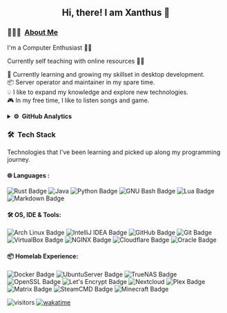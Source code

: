 <div align="center">
  <h2> 
    Hi, there! I am Xanthus 👋
  </h2>
</div>

### 👨🏻‍💻 &nbsp;[About Me](https://xanthus58.github.io/Xanthus58/)

I'm a Computer Enthusiast 👨‍💻

Currently self teaching with online resources 👨‍🎓

🌱 Currently learning and growing my skillset in desktop development.\
📦  Server operator and maintainer in my spare time.\
💡 I like to expand my knowledge and explore new technologies.\
🎮  In my free time, I like to listen songs and game.

<details>
<summary><b>⚙️ &nbsp;GitHub Analytics</b></summary>

<div align="center">
  <h4> 
    🏃 Happy Coding 🏃 
  </h4>
</div>
<p align="center">
  <a href="https://github.com/Xanthus58">
    <img height="180em" src="https://github-readme-stats.vercel.app/api?username=Xanthus58&show_icons=true&theme=dark"/>
    <br>
    <img height="290em" src="https://github-readme-stats.vercel.app/api/wakatime?username=Xanthus&theme=dark&layout=compact"/>
  </a>
</p>
</details>

### 🛠 &nbsp;Tech Stack

Technologies that I've been learning and picked up along my programming journey.

#### 🌐  Languages : <br />

<!--- All badges gotten from https://developstorm.github.io/simple-badges/ --->
![Rust Badge](https://img.shields.io/badge/Rust-000?logo=rust&logoColor=fff&style=plastic)
![Java](https://img.shields.io/badge/-Java-05122A?logo=intellijidea&style=plastic)
![Python Badge](https://img.shields.io/badge/Python-3776AB?logo=python&logoColor=fff&style=plastic)
![GNU Bash Badge](https://img.shields.io/badge/GNU%20Bash-4EAA25?logo=gnubash&logoColor=fff&style=plastic)
![Lua Badge](https://img.shields.io/badge/Lua-2C2D72?logo=lua&logoColor=fff&style=plastic)
![Markdown Badge](https://img.shields.io/badge/Markdown-000?logo=markdown&logoColor=fff&style=plastic)

#### 🛠 OS, IDE & Tools: <br />

![Arch Linux Badge](https://img.shields.io/badge/Arch%20Linux-1793D1?logo=archlinux&logoColor=fff&style=plastic)
![IntelliJ IDEA Badge](https://img.shields.io/badge/IntelliJ%20IDEA-000?logo=intellijidea&logoColor=fff&style=plastic)
![GitHub Badge](https://img.shields.io/badge/GitHub-181717?logo=github&logoColor=fff&style=plastic)
![Git Badge](https://img.shields.io/badge/Git-F05032?logo=git&logoColor=fff&style=plastic)
![VirtualBox Badge](https://img.shields.io/badge/VirtualBox-183A61?logo=virtualbox&logoColor=fff&style=plastic)
![NGINX Badge](https://img.shields.io/badge/NGINX-009639?logo=nginx&logoColor=fff&style=plastic)
![Cloudflare Badge](https://img.shields.io/badge/Cloudflare-F38020?logo=cloudflare&logoColor=fff&style=plastic)
![Oracle Badge](https://img.shields.io/badge/Oracle-F80000?logo=oracle&logoColor=fff&style=plastic)

#### 📦 Homelab Experience: <br />

![Docker Badge](https://img.shields.io/badge/Docker-2496ED?logo=docker&logoColor=fff&style=plastic)
![UbuntuServer Badge](https://img.shields.io/badge/UbuntuServer-E95420?logo=ubuntu&logoColor=fff&style=plastic)
![TrueNAS Badge](https://img.shields.io/badge/TrueNAS-0095D5?logo=truenas&logoColor=fff&style=plastic)
![OpenSSL Badge](https://img.shields.io/badge/OpenSSL-721412?logo=openssl&logoColor=fff&style=plastic)
![Let's Encrypt Badge](https://img.shields.io/badge/Let's%20Encrypt-003A70?logo=letsencrypt&logoColor=fff&style=plastic)
![Nextcloud](https://img.shields.io/badge/Nextcloud-3693F3?logo=icloud&logoColor=fff&style=plastic)
![Plex Badge](https://img.shields.io/badge/Plex-EBAF00?logo=plex&logoColor=fff&style=plastic)
![Matrix Badge](https://img.shields.io/badge/Matrix-000?logo=matrix&logoColor=fff&style=plastic)
![SteamCMD Badge](https://img.shields.io/badge/SteamCMD-000?logo=steam&logoColor=fff&style=plastic)
![Minecraft Badge](https://img.shields.io/badge/Minecraft-62B47A?logo=minecraft&logoColor=fff&style=plastic)

![visitors](https://visitor-badge.glitch.me/badge?page_id=kogisin/Xanthus58)
[![wakatime](https://wakatime.com/badge/user/0b1b6854-9980-4101-a28a-0b148d8403d6.svg)](https://wakatime.com/@0b1b6854-9980-4101-a28a-0b148d8403d6)
<!---[!template pulled from Ashesh3 https://github.com/Ashesh3/Ashesh3
